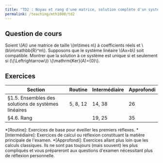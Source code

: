 ```yaml
---
title: "TD2 : Noyau et rang d'une matrice, solution complète d'un système linéaire"
permalink: /teaching/mth1008/td2
---
```


## Question de cours

Soient \\(A\\) une matrice de taille \\(m\times n\\) à coefficients réels et \\(b\in\mathbb{R}^m\\). Supposons que le système linéaire \\(Ax=b\\) soit compatible. Montrer que la solution à ce système est unique si et seulement si (\\(\Leftrightarrow\\)) \\(\mathrm{Ker}(A)=\{0\}\\).


## Exercices

| Section                                             | Routine  | Intermédiaire | Approfondi |
| --------------------------------------------------- | -------- | ------------- | ---------- |
| §1.5. Ensembles des solutions de systèmes linéaires | 5, 8, 12 | 14, 38        | 26         |
| §4.6. Rang                                          |          | 19, 25        | 35         |



*[Routine]: Exercices de base pour éveiller les premiers réflexes.
*[Intermédiaire]: Exercices de calcul ou réflexion constituant la matière principale de l'examen.
*[Approfondi]: Exercices allant plus loin que les calculs classiques. Ils ne sont pas toujours (mais souvent) les plus compliqués et vous prépareront aux questions d'examen nécessitant plus de réflexion personnelle.